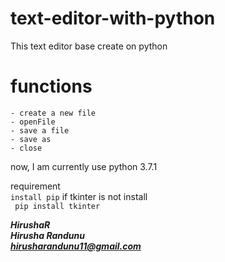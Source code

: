 # text-editor-with-python

This text editor base create on python

# functions               
    - create a new file           
    - openFile             
    - save a file         
    - save as           
    - close         


now, I am currently use python 3.7.1    

requirement         
``` install pip ```
if tkinter is not install       
``` pip install tkinter``` 


***HirushaR***              
***Hirusha Randunu***               
***hirusharandunu11@gmail.com***                
